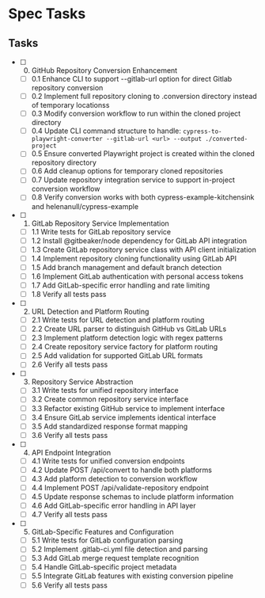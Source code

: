 # Spec Tasks

## Tasks

- [ ] 0. GitHub Repository Conversion Enhancement
  - [ ] 0.1 Enhance CLI to support --gitlab-url option for direct Gitlab repository conversion
  - [ ] 0.2 Implement full repository cloning to .conversion directory instead of temporary locationss  
  - [ ] 0.3 Modify conversion workflow to run within the cloned project directory
  - [ ] 0.4 Update CLI command structure to handle: `cypress-to-playwright-converter --gitlab-url <url> --output ./converted-project`
  - [ ] 0.5 Ensure converted Playwright project is created within the cloned repository directory
  - [ ] 0.6 Add cleanup options for temporary cloned repositories
  - [ ] 0.7 Update repository integration service to support in-project conversion workflow
  - [ ] 0.8 Verify conversion works with both cypress-example-kitchensink and helenanull/cypress-example

- [ ] 1. GitLab Repository Service Implementation
  - [ ] 1.1 Write tests for GitLab repository service
  - [ ] 1.2 Install @gitbeaker/node dependency for GitLab API integration
  - [ ] 1.3 Create GitLab repository service class with API client initialization
  - [ ] 1.4 Implement repository cloning functionality using GitLab API
  - [ ] 1.5 Add branch management and default branch detection
  - [ ] 1.6 Implement GitLab authentication with personal access tokens
  - [ ] 1.7 Add GitLab-specific error handling and rate limiting
  - [ ] 1.8 Verify all tests pass

- [ ] 2. URL Detection and Platform Routing
  - [ ] 2.1 Write tests for URL detection and platform routing
  - [ ] 2.2 Create URL parser to distinguish GitHub vs GitLab URLs
  - [ ] 2.3 Implement platform detection logic with regex patterns
  - [ ] 2.4 Create repository service factory for platform routing
  - [ ] 2.5 Add validation for supported GitLab URL formats
  - [ ] 2.6 Verify all tests pass

- [ ] 3. Repository Service Abstraction
  - [ ] 3.1 Write tests for unified repository interface
  - [ ] 3.2 Create common repository service interface
  - [ ] 3.3 Refactor existing GitHub service to implement interface
  - [ ] 3.4 Ensure GitLab service implements identical interface
  - [ ] 3.5 Add standardized response format mapping
  - [ ] 3.6 Verify all tests pass

- [ ] 4. API Endpoint Integration
  - [ ] 4.1 Write tests for unified conversion endpoints
  - [ ] 4.2 Update POST /api/convert to handle both platforms
  - [ ] 4.3 Add platform detection to conversion workflow
  - [ ] 4.4 Implement POST /api/validate-repository endpoint
  - [ ] 4.5 Update response schemas to include platform information
  - [ ] 4.6 Add GitLab-specific error handling in API layer
  - [ ] 4.7 Verify all tests pass

- [ ] 5. GitLab-Specific Features and Configuration
  - [ ] 5.1 Write tests for GitLab configuration parsing
  - [ ] 5.2 Implement .gitlab-ci.yml file detection and parsing
  - [ ] 5.3 Add GitLab merge request template recognition
  - [ ] 5.4 Handle GitLab-specific project metadata
  - [ ] 5.5 Integrate GitLab features with existing conversion pipeline
  - [ ] 5.6 Verify all tests pass